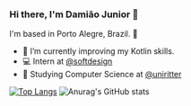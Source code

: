### Hi there, I'm Damião Junior 👋
I'm based in Porto Alegre, Brazil. 📍

- 🌱 I’m currently improving my Kotlin skills.
- 💻 Intern at [@softdesign](https://www.instagram.com/softdesignbrasil/)
- 📕 Studying Computer Science at [@uniritter](https://www.uniritter.edu.br/)

[![Top Langs](https://github-readme-stats.vercel.app/api/top-langs/?username=ajdamiao&show_icons=true&theme=tokyonight)](https://github.com/anuraghazra/github-readme-stats)
![Anurag's GitHub stats](https://github-readme-stats.vercel.app/api?username=ajdamiao&show_icons=true&theme=tokyonight)
